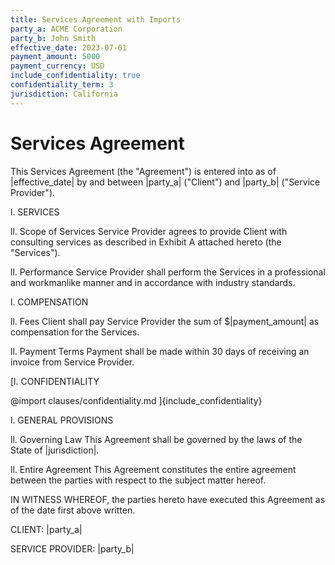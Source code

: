 ```yaml
---
title: Services Agreement with Imports
party_a: ACME Corporation
party_b: John Smith
effective_date: 2023-07-01
payment_amount: 5000
payment_currency: USD
include_confidentiality: true
confidentiality_term: 3
jurisdiction: California
---
```


# Services Agreement

This Services Agreement (the "Agreement") is entered into as of |effective_date| by and between |party_a| ("Client") and |party_b| ("Service Provider").

l. SERVICES

ll. Scope of Services
Service Provider agrees to provide Client with consulting services as described in Exhibit A attached hereto (the "Services").

ll. Performance
Service Provider shall perform the Services in a professional and workmanlike manner and in accordance with industry standards.

l. COMPENSATION

ll. Fees
Client shall pay Service Provider the sum of $|payment_amount| as compensation for the Services.

ll. Payment Terms
Payment shall be made within 30 days of receiving an invoice from Service Provider.

[l. CONFIDENTIALITY

@import clauses/confidentiality.md
]{include_confidentiality}

l. GENERAL PROVISIONS

ll. Governing Law
This Agreement shall be governed by the laws of the State of |jurisdiction|.

ll. Entire Agreement
This Agreement constitutes the entire agreement between the parties with respect to the subject matter hereof.

IN WITNESS WHEREOF, the parties hereto have executed this Agreement as of the date first above written.

CLIENT: |party_a|

SERVICE PROVIDER: |party_b|